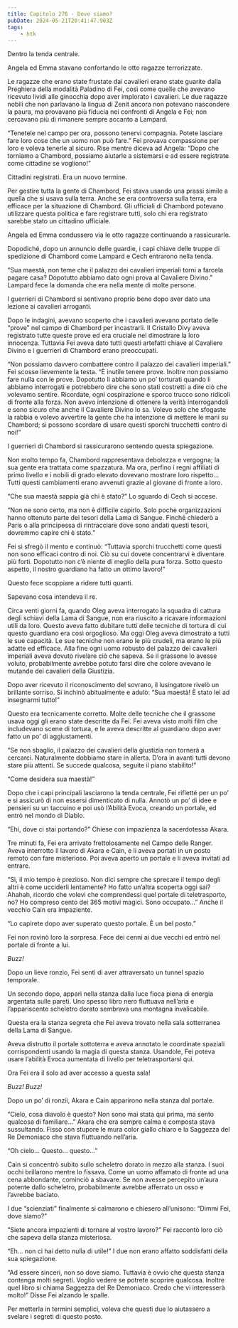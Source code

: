 ```yaml
---
title: Capitolo 276 - Dove siamo?
pubDate: 2024-05-21T20:41:47.903Z
tags:
    - htk
---
```


Dentro la tenda centrale.

Angela ed Emma stavano confortando le otto ragazze terrorizzate.

Le ragazze che erano state frustate dai cavalieri erano state guarite dalla Preghiera della modalità Paladino di Fei, così come quelle che avevano ricevuto lividi alle ginocchia dopo aver implorato i cavalieri. Le due ragazze nobili che non parlavano la lingua di Zenit ancora non potevano nascondere la paura, ma provavano più fiducia nei confronti di Angela e Fei; non cercavano più di rimanere sempre accanto a Lampard.

“Tenetele nel campo per ora, possono tenervi compagnia. Potete lasciare fare loro cose che un uomo non può fare.” Fei provava compassione per loro e voleva tenerle al sicuro. Rise mentre diceva ad Angela: “Dopo che torniamo a Chambord, possiamo aiutarle a sistemarsi e ad essere registrate come cittadine se vogliono!”

Cittadini registrati. Era un nuovo termine.

Per gestire tutta la gente di Chambord, Fei stava usando una prassi simile a quella che si usava sulla terra. Anche se era controversa sulla terra, era efficace per la situazione di Chambord. Gli ufficiali di Chambord potevano utilizzare questa politica e fare registrare tutti, solo chi era registrato sarebbe stato un cittadino ufficiale.

Angela ed Emma condussero via le otto ragazze continuando a rassicurarle.

Dopodiché, dopo un annuncio delle guardie, i capi chiave delle truppe di spedizione di Chambord come Lampard e Cech entrarono nella tenda.

“Sua maestà, non teme che il palazzo dei cavalieri imperiali torni a farcela pagare casa? Dopotutto abbiamo dato ogni prova al Cavaliere Divino.” Lampard fece la domanda che era nella mente di molte persone.

I guerrieri di Chambord si sentivano proprio bene dopo aver dato una lezione ai cavalieri arroganti.

Dopo le indagini, avevano scoperto che i cavalieri avevano portato delle “prove” nel campo di Chambord per incastrarli. Il Cristallo Divy aveva registrato tutte queste prove ed era cruciale nel dimostrare la loro innocenza. Tuttavia Fei aveva dato tutti questi artefatti chiave al Cavaliere Divino e i guerrieri di Chambord erano preoccupati.

“Non possiamo davvero combattere contro il palazzo dei cavalieri imperiali.” Fei scosse lievemente la testa. “È inutile tenere prove. Inoltre non possiamo fare nulla con le prove. Dopotutto li abbiamo un po’ torturati quando li abbiamo interrogati e potrebbero dire che sono stati costretti a dire ciò che volevamo sentire.
Ricordate, ogni cospirazione e sporco trucco sono ridicoli di fronte alla forza. Non avevo intenzione di ottenere la verità interrogandoli e sono sicuro che anche il Cavaliere Divino lo sa. Volevo solo che sfogaste la rabbia e volevo avvertire la gente che ha intenzione di mettere le mani su Chambord; si possono scordare di usare questi sporchi trucchetti contro di noi!”

I guerrieri di Chambord si rassicurarono sentendo questa spiegazione.

Non molto tempo fa, Chambord rappresentava debolezza e vergogna; la sua gente era trattata come spazzatura. Ma ora, perfino i regni affiliati di primo livello e i nobili di grado elevato dovevano mostrare loro rispetto… Tutti questi cambiamenti erano avvenuti grazie al giovane di fronte a loro.

“Che sua maestà sappia già chi è stato?” Lo sguardo di Cech si accese.

“Non ne sono certo, ma non è difficile capirlo. Solo poche organizzazioni hanno ottenuto parte dei tesori della Lama di Sangue. Finché chiederò a Paris o alla principessa di rintracciare dove sono andati questi tesori, dovremmo capire chi è stato.”

Fei si sfregò il mento e continuò: “Tuttavia sporchi trucchetti come questi non sono efficaci contro di noi. Ciò su cui dovete concentrarvi è diventare più forti. Dopotutto non c’è niente di meglio della pura forza. Sotto questo aspetto, il nostro guardiano ha fatto un ottimo lavoro!”

Questo fece scoppiare a ridere tutti quanti.

Sapevano cosa intendeva il re.

Circa venti giorni fa, quando Oleg aveva interrogato la squadra di cattura degli schiavi della Lama di Sangue, non era riuscito a ricavare informazioni utili da loro. Questo aveva fatto dubitare tutti delle tecniche di tortura di cui questo guardiano era così orgoglioso. Ma oggi Oleg aveva dimostrato a tutti le sue capacità. Le sue tecniche non erano le più crudeli, ma erano le più adatte ed efficace. Alla fine ogni uomo robusto del palazzo dei cavalieri imperiali aveva dovuto rivelare ciò che sapeva. Se il grassone lo avesse voluto, probabilmente avrebbe potuto farsi dire che colore avevano le mutande dei cavalieri della Giustizia.

Dopo aver ricevuto il riconoscimento del sovrano, il lusingatore rivelò un brillante sorriso. Si inchinò abitualmente e adulò: “Sua maestà! È stato lei ad insegnarmi tutto!”

Questo era tecnicamente corretto. Molte delle tecniche che il grassone usava oggi gli erano state descritte da Fei. Fei aveva visto molti film che includevano scene di tortura, e le aveva descritte al guardiano dopo aver fatto un po’ di aggiustamenti.

“Se non sbaglio, il palazzo dei cavalieri della giustizia non tornerà a cercarci. Naturalmente dobbiamo stare in allerta. D’ora in avanti tutti devono stare più attenti. Se succede qualcosa, seguite il piano stabilito!”

“Come desidera sua maestà!”

Dopo che i capi principali lasciarono la tenda centrale, Fei rifletté per un po’ e si assicurò di non essersi dimenticato di nulla. Annotò un po’ di idee e pensieri su un taccuino e poi usò l’Abilità Evoca, creando un portale, ed entrò nel mondo di Diablo.

“Ehi, dove ci stai portando?” Chiese con impazienza la sacerdotessa Akara.

Tre minuti fa, Fei era arrivato frettolosamente nel Campo delle Ranger. Aveva interrotto il lavoro di Akara e Cain, e li aveva portati in un posto remoto con fare misterioso. Poi aveva aperto un portale e li aveva invitati ad entrare.

“Sì, il mio tempo è prezioso. Non dici sempre che sprecare il tempo degli altri è come ucciderli lentamente? Ho fatto un’altra scoperta oggi sai? Ahahah, ricordo che volevi che comprendessi quel portale di teletrasporto, no? Ho compreso cento dei 365 motivi magici. Sono occupato…” Anche il vecchio Cain era impaziente.

“Lo capirete dopo aver superato questo portale. È un bel posto.”

Fei non rovinò loro la sorpresa. Fece dei cenni ai due vecchi ed entrò nel portale di fronte a lui.

<em>Buzz!</em>

Dopo un lieve ronzio, Fei sentì di aver attraversato un tunnel spazio temporale.

Un secondo dopo, apparì nella stanza dalla luce fioca piena di energia argentata sulle pareti. Uno spesso libro nero fluttuava nell’aria e l’appariscente scheletro dorato sembrava una montagna invalicabile.

Questa era la stanza segreta che Fei aveva trovato nella sala sotterranea della Lama di Sangue.

Aveva distrutto il portale sottoterra e aveva annotato le coordinate spaziali corrispondenti usando la magia di questa stanza. Usandole, Fei poteva usare l’abilità Evoca aumentata di livello per teletrasportarsi qui.

Ora Fei era il solo ad aver accesso a questa sala!

<em>Buzz! Buzz!</em>

Dopo un po’ di ronzii, Akara e Cain apparirono nella stanza dal portale.

“Cielo, cosa diavolo è questo? Non sono mai stata qui prima, ma sento qualcosa di familiare…” Akara che era sempre calma e composta stava sussultando. Fissò con stupore le mura color giallo chiaro e la Saggezza del Re Demoniaco che stava fluttuando nell’aria.

“Oh cielo… Questo… questo…”

Cain si concentrò subito sullo scheletro dorato in mezzo alla stanza. I suoi occhi brillarono mentre lo fissava. Come un uomo affamato di fronte ad una cena abbondante, cominciò a sbavare. Se non avesse percepito un’aura potente dallo scheletro, probabilmente avrebbe afferrato un osso e l’avrebbe baciato.

I due “scienziati” finalmente si calmarono e chiesero all’unisono: “Dimmi Fei, dove siamo?”

“Siete ancora impazienti di tornare al vostro lavoro?” Fei raccontò loro ciò che sapeva della stanza misteriosa.

“Eh… non ci hai detto nulla di utile!” I due non erano affatto soddisfatti della sua spiegazione.

“Ad essere sinceri, non so dove siamo. Tuttavia è ovvio che questa stanza contenga molti segreti. Voglio vedere se potrete scoprire qualcosa. Inoltre quel libro si chiama Saggezza del Re Demoniaco. Credo che vi interesserà molto!” Disse Fei alzando le spalle.

Per metterla in termini semplici, voleva che questi due lo aiutassero a svelare i segreti di questo posto.



